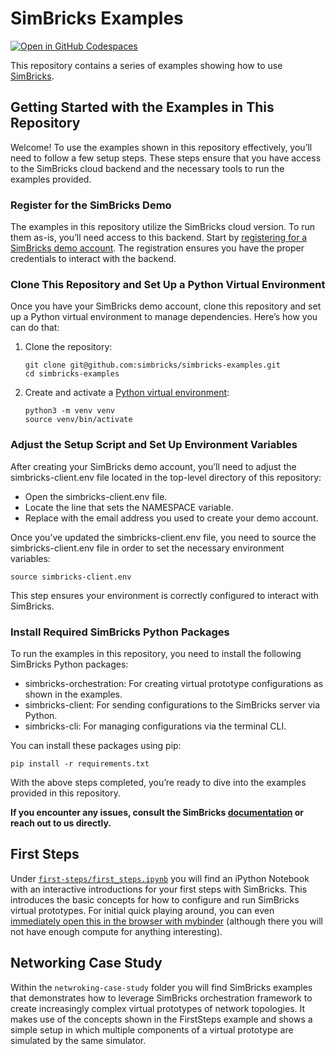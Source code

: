 # SimBricks Examples

[![Open in GitHub Codespaces](https://github.com/codespaces/badge.svg)](https://codespaces.new/simbricks/simbricks-examples/?quickstart=1)

This repository contains a series of examples showing how to use
[SimBricks](https://github.com/simbricks/simbricks).

## Getting Started with the Examples in This Repository 

Welcome! To use the examples shown in this repository effectively, you’ll need to follow a few setup steps. These steps ensure that you have access to the SimBricks cloud backend and the necessary tools to run the examples provided.

### Register for the SimBricks Demo

The examples in this repository utilize the SimBricks cloud version. To run them as-is, you’ll need access to this backend. Start by [registering for a SimBricks demo account](https://www.simbricks.io/demo/). The registration ensures you have the proper credentials to interact with the backend.

### Clone This Repository and Set Up a Python Virtual Environment

Once you have your SimBricks demo account, clone this repository and set up a Python virtual environment to manage dependencies. Here’s how you can do that:

1. Clone the repository:
   ```
   git clone git@github.com:simbricks/simbricks-examples.git
   cd simbricks-examples
   ```
2. Create and activate a [Python virtual environment](https://docs.python.org/3/tutorial/venv.html):
   ```
   python3 -m venv venv
   source venv/bin/activate
   ```

### Adjust the Setup Script and Set Up Environment Variables

After creating your SimBricks demo account, you’ll need to adjust the simbricks-client.env file located in the top-level directory of this repository:
- Open the simbricks-client.env file.
- Locate the line that sets the NAMESPACE variable.
- Replace <your demo email address> with the email address you used to create your demo account.

Once you’ve updated the simbricks-client.env file, you need to source the simbricks-client.env file in order to set the necessary environment variables:
```
source simbricks-client.env
```
This step ensures your environment is correctly configured to interact with SimBricks.

### Install Required SimBricks Python Packages

To run the examples in this repository, you need to install the following SimBricks Python packages:
- simbricks-orchestration: For creating virtual prototype configurations as shown in the examples.
- simbricks-client: For sending configurations to the SimBricks server via Python.
- simbricks-cli: For managing configurations via the terminal CLI.

You can install these packages using pip:
```
pip install -r requirements.txt
```

With the above steps completed, you’re ready to dive into the examples provided in this repository.

**If you encounter any issues, consult the SimBricks [documentation](https://simbricks.readthedocs.io/en/latest/) or reach out to us directly.** 

<!-- The repository is set up with a [dev container](https://containers.dev/)
configuration that makes running the examples a breeze. For quick tests you
can just
[open the repo in CodeSpaces](https://codespaces.new/simbricks/simbricks-examples).
The easiest way to use this is with
[vscode](https://code.visualstudio.com/) and its
[Dev Containers Extension](vscode:extension/ms-vscode-remote.remote-containers)
([details on setup](#environment-setup)) -->

## First Steps
Under [`first-steps/first_steps.ipynb`](first-steps/first_steps.ipynb) you will
find an iPython Notebook with an interactive introductions for your first steps
with SimBricks. This introduces the basic concepts for how to configure and run
SimBricks virtual prototypes. For initial quick playing around, you can even
[immediately open this in the browser with
mybinder](https://mybinder.org/v2/gh/simbricks/labs/main?urlpath=git-pull%3Frepo%3Dhttps%253A%252F%252Fgithub.com%252Fsimbricks%252Fsimbricks-examples%26urlpath%3Dlab%252Ftree%252Fsimbricks-examples%252Ffirst-steps%252Ffirst_steps.ipynb%26branch%3Dmain)
(although there you will not have enough compute for anything interesting).

## Networking Case Study

Within the `netwroking-case-study` folder you will find SimBricks examples that demonstrates how to leverage SimBricks orchestration framework to create increasingly complex virtual prototypes of network topologies.
It makes use of the concepts shown in the FirstSteps example and shows a simple setup in which multiple components of a virtual prototype are simulated by the same simulator. 

<!-- ## Example: Custom Images
Any non-trivial project will typically require you to set up custom disk images
for your simulated hosts to install necessary software dependencies and tools.
In this simple example, we demonstrate an easy way to do this, by creating an
image with [memcached](https://memcached.org/) and a simple client benchmark,
and then configuring and running a simple simulation using this image.
Start [here](custom-image/README.md) -->

<!-- ## Example: Hardware Acceleration Class Projects

This is a series of course projects on hardware acceleration, demonstrating a
complete SimBricks-based development flow, from initial software profiling to
Verilog-RTL implementation. The example is split up in multiple project
milestones with step-by-step instructions, for the different development stages.
Start [here](hwaccel-class-project/README.md) -->

<!-- ## Example: Hardware Acceleration JPEG Decoder

You can plug your own RTL into SimBricks for end-to-end evaluation or for
full-system integration testing instead of writing complex Verilog testbenches.
Here, we integrate an [open-source Verilog JPEG
decoder](https://github.com/ultraembedded/core_jpeg_decoder) as a PCIe-based HW
accelerator along with the necessary user-space driver. -->


<!-- ## Environment Setup
This repository is set up with a devcontainer configuration based on the
[SimBricks Docker Images](https://hub.docker.com/u/simbricks). This is the
easiest way of starting to use SimBricks, as you do not have to manually install
dependencies, build SimBricks, or set up other environment components.
You will need a working docker setup. We recommend doing this natively on Linux,
but Windows and OS X should work as well (with some restrictions).

### Linux
First off, you will need a working docker installation. The [docker
documentation](https://docs.docker.com/engine/install/) has instructions. For
some of the simulations (gem5 with kvm-checkpointing) you need a system with kvm
virtualization available and enabled. You only need kernel support (among other
things `/dev/kvm` has to exist), but no user space qemu-kvm setup etc. is
required.


### Windows
You need to install
[docker desktop](https://docs.docker.com/desktop/install/windows-install/).
We have tested with the WSL2 backend.

### OS X
Here as well you would need at least a working
[docker desktop installation](https://docs.docker.com/desktop/install/mac-install/).
We have not recently tested kvm support on OS-X.

### vscode
The easiest way to use this is with [vscode](https://code.visualstudio.com/) and
its
[Dev Containers Extension](vscode:extension/ms-vscode-remote.remote-containers).
If you have a working docker setup and the extension installed, once
you open a workspace for the cloned repo, vscode will prompt you to **re-open in
the devcontainer**. vscode will then automatically set up the container, start
it, and automatically have the terminals in vscode run inside the container.

### devcontainers CLI
If you prefer using the commandline directly you could give the
[devcontainers cli](https://github.com/devcontainers/cli) a try. This will also
take care of starting and initializing the container, just as with vscode.

You first have to set up the container. For this, run the following command in
the root directory of the project, that is the `hwaccel-class-project` folder
in this repository: `devcontainer up --workspace-folder .`

To then run an interactive shell in the container, run:
`devcontainer exec --workspace-folder . bash`. You can replace bash with any
other commands if you just want to run an individual command.

### Manually running container
Note that devcontainers cli goes quite a bit beyond just `docker run`. Instead
this will set up a user with a correct UID for a user in the container matching
yours, mount the workspace directory in the container, and run additional
initialization commands. But you can do this manually too, if you prefer, in
which case you can directly use the
[`simbricks/simbricks-examples` docker image](https://hub.docker.com/r/simbricks/simbricks-examples). This image just extends the `simbricks/simbricks` image
some development tools (including ipython). -->

<!-- ###
Finally, you can of course also build everything locally. For that please refer
to the [README in the main SimBricks repo](https://github.com/simbricks/simbricks/blob/main/README.md). -->